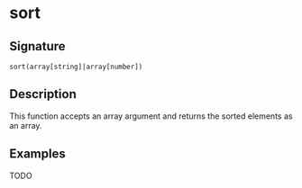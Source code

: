 # sort

## Signature

`sort(array[string]|array[number])`

## Description

This function accepts an array argument and returns the sorted elements as an array.

## Examples

TODO
